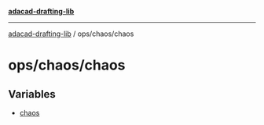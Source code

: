 [**adacad-drafting-lib**](../../../README.md)

***

[adacad-drafting-lib](../../../modules.md) / ops/chaos/chaos

# ops/chaos/chaos

## Variables

- [chaos](variables/chaos.md)
